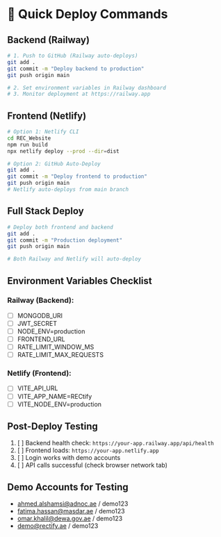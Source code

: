 # 🚀 Quick Deploy Commands

## Backend (Railway)
```bash
# 1. Push to GitHub (Railway auto-deploys)
git add .
git commit -m "Deploy backend to production"
git push origin main

# 2. Set environment variables in Railway dashboard
# 3. Monitor deployment at https://railway.app
```

## Frontend (Netlify)
```bash
# Option 1: Netlify CLI
cd REC_Website
npm run build
npx netlify deploy --prod --dir=dist

# Option 2: GitHub Auto-Deploy
git add .
git commit -m "Deploy frontend to production"  
git push origin main
# Netlify auto-deploys from main branch
```

## Full Stack Deploy
```bash
# Deploy both frontend and backend
git add .
git commit -m "Production deployment"
git push origin main

# Both Railway and Netlify will auto-deploy
```

## Environment Variables Checklist

### Railway (Backend):
- [ ] MONGODB_URI
- [ ] JWT_SECRET  
- [ ] NODE_ENV=production
- [ ] FRONTEND_URL
- [ ] RATE_LIMIT_WINDOW_MS
- [ ] RATE_LIMIT_MAX_REQUESTS

### Netlify (Frontend):
- [ ] VITE_API_URL
- [ ] VITE_APP_NAME=RECtify
- [ ] VITE_NODE_ENV=production

## Post-Deploy Testing
1. [ ] Backend health check: `https://your-app.railway.app/api/health`
2. [ ] Frontend loads: `https://your-app.netlify.app`
3. [ ] Login works with demo accounts
4. [ ] API calls successful (check browser network tab)

## Demo Accounts for Testing
- ahmed.alshamsi@adnoc.ae / demo123
- fatima.hassan@masdar.ae / demo123
- omar.khalil@dewa.gov.ae / demo123
- demo@rectify.ae / demo123
